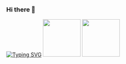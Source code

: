 ### Hi there 👋

<a href="https://git.io/typing-svg"><img src="https://readme-typing-svg.demolab.com?font=VT323&size=35&pause=1000&color=1EE0FF&random=false&width=435&lines=Hello+World++!!!;I+am+Shantanu+%3A);Passionate+about+%F0%9F%A7%91%E2%80%8D%F0%9F%92%BB" alt="Typing SVG" /></a>
<a href="https://git.io/typing-svg"><img src="https://user-images.githubusercontent.com/74038190/212257454-16e3712e-945a-4ca2-b238-408ad0bf87e6.gif" height="100" width="100"/></a> <a href="https://git.io/typing-svg"><img src="https://user-images.githubusercontent.com/74038190/212257472-08e52665-c503-4bd9-aa20-f5a4dae769b5.gif" height="100" width="100"/></a>
